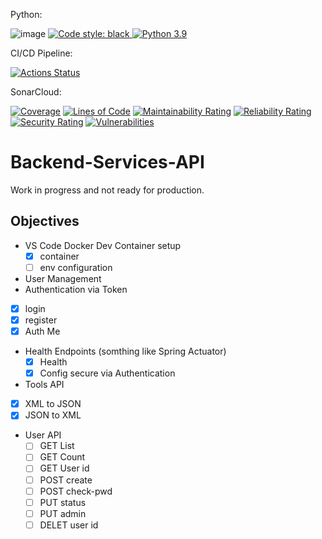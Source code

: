 Python:

![image](https://img.shields.io/badge/calver-YYYY.MM.DD-22bfda.svg "CalVer")
<a href="https://github.com/psf/black"><img alt="Code style: black" src="https://img.shields.io/badge/code%20style-black-000000.svg">
[![Python 3.9](https://img.shields.io/badge/python-3.9-blue.svg)](https://www.python.org/downloads/release/python-390/)

CI/CD Pipeline:

[![Actions Status](https://github.com/devsetgo/test-api/workflows/Run%20Tests/badge.svg)](https://github.com/devsetgo/test-api/actions)
<!-- [![Actions Status](https://github.com/devsetgo/test-api/workflows/Docker%20RC/badge.svg)](https://github.com/devsetgo/test-api/actions) -->
<!-- [![Actions Status](https://github.com/devsetgo/test-api/workflows/Docker%20Latest/badge.svg)](https://github.com/devsetgo/test-api/actions) -->

SonarCloud:

[![Coverage](https://sonarcloud.io/api/project_badges/measure?project=devsetgo_backend-services-api&metric=coverage)](https://sonarcloud.io/dashboard?id=devsetgo_backend-services-api)
[![Lines of Code](https://sonarcloud.io/api/project_badges/measure?project=devsetgo_backend-services-api&metric=ncloc)](https://sonarcloud.io/dashboard?id=devsetgo_backend-services-api)
[![Maintainability Rating](https://sonarcloud.io/api/project_badges/measure?project=devsetgo_backend-services-api&metric=sqale_rating)](https://sonarcloud.io/dashboard?id=devsetgo_backend-services-api)
[![Reliability Rating](https://sonarcloud.io/api/project_badges/measure?project=devsetgo_backend-services-api&metric=reliability_rating)](https://sonarcloud.io/dashboard?id=devsetgo_backend-services-api)
[![Security Rating](https://sonarcloud.io/api/project_badges/measure?project=devsetgo_backend-services-api&metric=security_rating)](https://sonarcloud.io/dashboard?id=devsetgo_backend-services-api)
[![Vulnerabilities](https://sonarcloud.io/api/project_badges/measure?project=devsetgo_backend-services-api&metric=vulnerabilities)](https://sonarcloud.io/dashboard?id=devsetgo_backend-services-api)



# Backend-Services-API

Work in progress and not ready for production.

## Objectives
- VS Code Docker Dev Container setup
    - [x] container
    - [ ] env configuration
- User Management
- Authentication via Token
 - [x] login
 - [x] register
 - [x] Auth Me
- Health Endpoints (somthing like Spring Actuator)
    - [x] Health
    - [x] Config secure via Authentication
- Tools API
 - [x] XML to JSON
 - [x] JSON to XML
- User API
    - [ ] GET List
    - [ ] GET Count
    - [ ] GET User id
    - [ ] POST create
    - [ ] POST check-pwd
    - [ ] PUT status
    - [ ] PUT admin
    - [ ] DELET user id
